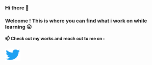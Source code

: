 ### Hi there 👋
### Welcome ! This is where you can find what i work on while learning 😜 
#### 📫 Check out my works and reach out to me on : 
[<img src = "https://github.com/karthikrayan/karthikrayan/blob/main/images/twitter.png" height = "40" width = "50;"/>](https://twitter.com/Karthi_krv)
<!--   [<img src = "https://github.com/karthikrayan/karthikrayan/blob/main/images/Linkedin.png" height = "40" width = "50;"/>](https://twitter.com/Karthi_krv) 
🌱 I’m currently learning more in Data Science and working on improving my skills


<!--
**karthikrayan/karthikrayan** is a ✨ _special_ ✨ repository because its `README.md` (this file) appears on your GitHub profile.

Here are some ideas to get you started:

- 🔭 I’m currently working on ...
- 🌱 I’m currently learning ...
- 👯 I’m looking to collaborate on ...
- 🤔 I’m looking for help with ...
- 💬 Ask me about ...
- 📫 How to reach me: ...
- 😄 Pronouns: ...
- ⚡ Fun fact: ...
-->
